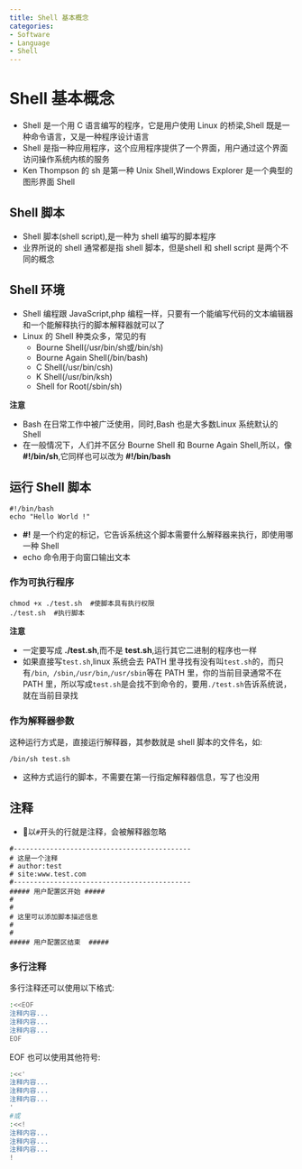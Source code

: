 ```yaml
---
title: Shell 基本概念
categories:
- Software
- Language
- Shell
---
```

# Shell 基本概念

- Shell 是一个用 C 语言编写的程序，它是用户使用 Linux 的桥梁,Shell 既是一种命令语言，又是一种程序设计语言
- Shell 是指一种应用程序，这个应用程序提供了一个界面，用户通过这个界面访问操作系统内核的服务
- Ken Thompson 的 sh 是第一种 Unix Shell,Windows Explorer 是一个典型的图形界面 Shell

## Shell 脚本

- Shell 脚本(shell script),是一种为 shell 编写的脚本程序
- 业界所说的 shell 通常都是指 shell 脚本，但是shell 和 shell script 是两个不同的概念

## Shell 环境

- Shell 编程跟 JavaScript,php 编程一样，只要有一个能编写代码的文本编辑器和一个能解释执行的脚本解释器就可以了
- Linux 的 Shell 种类众多，常见的有
    - Bourne Shell(/usr/bin/sh或/bin/sh)
    - Bourne Again Shell(/bin/bash)
    - C Shell(/usr/bin/csh)
    - K Shell(/usr/bin/ksh)
    - Shell for Root(/sbin/sh)

**注意**

- Bash 在日常工作中被广泛使用，同时,Bash 也是大多数Linux 系统默认的 Shell
- 在一般情况下，人们并不区分 Bourne Shell 和 Bourne Again Shell,所以，像 **#!/bin/sh**,它同样也可以改为 **#!/bin/bash**

## 运行 Shell 脚本

```shell
#!/bin/bash
echo "Hello World !"
```

- **#!** 是一个约定的标记，它告诉系统这个脚本需要什么解释器来执行，即使用哪一种 Shell
- echo 命令用于向窗口输出文本

### 作为可执行程序

```shell
chmod +x ./test.sh  #使脚本具有执行权限
./test.sh  #执行脚本
```

**注意**

- 一定要写成 **./test.sh**,而不是 **test.sh**,运行其它二进制的程序也一样
- 如果直接写`test.sh`,linux 系统会去 PATH 里寻找有没有叫`test.sh`的，而只有`/bin`,` /sbin`,`/usr/bin`,`/usr/sbin`等在 PATH 里，你的当前目录通常不在 PATH 里，所以写成`test.sh`是会找不到命令的，要用`./test.sh`告诉系统说，就在当前目录找

### 作为解释器参数

这种运行方式是，直接运行解释器，其参数就是 shell 脚本的文件名，如:

```shell
/bin/sh test.sh
```

- 这种方式运行的脚本，不需要在第一行指定解释器信息，写了也没用

## 注释

- 以`#`开头的行就是注释，会被解释器忽略

```shell
#--------------------------------------------
# 这是一个注释
# author:test
# site:www.test.com
#--------------------------------------------
##### 用户配置区开始 #####
#
#
# 这里可以添加脚本描述信息
#
#
##### 用户配置区结束  #####
```

### 多行注释

多行注释还可以使用以下格式:

```bash
:<<EOF
注释内容...
注释内容...
注释内容...
EOF
```

EOF 也可以使用其他符号:

```bash
:<<'
注释内容...
注释内容...
注释内容...
'
#或
:<<!
注释内容...
注释内容...
注释内容...
!
```